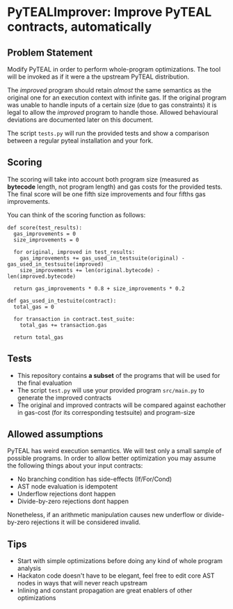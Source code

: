 # PyTEALImprover: Improve PyTEAL contracts, automatically

## Problem Statement

Modify PyTEAL in order to perform whole-program optimizations. The tool will be
invoked as if it were a the upstream PyTEAL distribution.

The _improved_ program should retain _almost_ the same semantics as the original
one for an execution context with infinite gas. If the original program was
unable to handle inputs of a certain size (due to gas constraints) it is legal
to allow the _improved_ program to handle those. Allowed behavioural deviations
are documented later on this document.

The script `tests.py` will run the provided tests and show a comparison between
a regular pyteal installation and your fork.

## Scoring

The scoring will take into account both program size (measured as **bytecode**
length, not program length) and gas costs for the provided tests. The final
score will be one fifth size improvements and four fifths gas improvements.

You can think of the scoring function as follows:
```python3
def score(test_results):
  gas_improvements = 0
  size_improvements = 0

  for original, improved in test_results:
    gas_improvements += gas_used_in_testsuite(original) - gas_used_in_testsuite(improved)
    size_improvements += len(original.bytecode) - len(improved.bytecode)

  return gas_improvements * 0.8 + size_improvements * 0.2

def gas_used_in_testuite(contract):
  total_gas = 0

  for transaction in contract.test_suite:
    total_gas += transaction.gas

  return total_gas
```

## Tests

* This repository contains **a subset** of the programs that will be used for
  the final evaluation
* The script `test.py` will use your provided program `src/main.py` to
  generate the improved contracts
* The original and improved contracts will be compared against eachother in
  gas-cost (for its corresponding testsuite) and program-size

## Allowed assumptions

PyTEAL has weird execution semantics. We will test only a small sample of
possible programs. In order to allow better optimization you may assume the
following things about your input contracts:

* No branching condition has side-effects (If/For/Cond)
* AST node evaluation is idempotent
* Underflow rejections dont happen
* Divide-by-zero rejections dont happen

Nonetheless, if an arithmetic manipulation causes new underflow or
divide-by-zero rejections it will be considered invalid.

## Tips

* Start with simple optimizations before doing any kind of whole program
  analysis
* Hackaton code doesn't have to be elegant, feel free to edit core AST nodes in
  ways that will never reach upstream
* Inlining and constant propagation are great enablers of other optimizations

